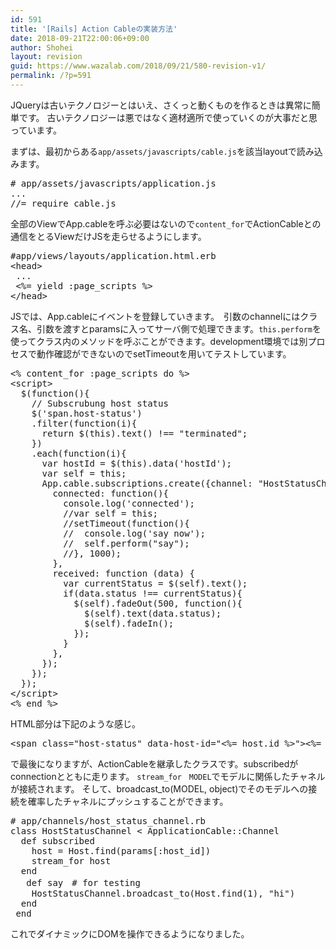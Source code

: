 ```yaml
---
id: 591
title: '[Rails] Action Cableの実装方法'
date: 2018-09-21T22:00:06+09:00
author: Shohei
layout: revision
guid: https://www.wazalab.com/2018/09/21/580-revision-v1/
permalink: /?p=591
---
```

JQueryは古いテクノロジーとはいえ、さくっと動くものを作るときは異常に簡単です。
古いテクノロジーは悪ではなく適材適所で使っていくのが大事だと思っています。

まずは、最初からある`app/assets/javascripts/cable.js`を該当layoutで読み込みます。
 
<pre class="lang:js decode:true " ># app/assets/javascripts/application.js
...
//= require cable.js</pre> 

全部のViewでApp.cableを呼ぶ必要はないので`content_for`でActionCableとの通信をとるViewだけJSを走らせるようにします。

<pre class="lang:default decode:true " >
#app/views/layouts/application.html.erb
&lt;head&gt;
 ...
 &lt;%= yield :page_scripts %&gt;
&lt;/head&gt;</pre> 

JSでは、App.cableにイベントを登録していきます。　引数のchannelにはクラス名、引数を渡すとparamsに入ってサーバ側で処理できます。`this.perform`を使ってクラス内のメソッドを呼ぶことができます。development環境では別プロセスで動作確認ができないのでsetTimeoutを用いてテストしています。

<pre class="lang:default decode:true " >&lt;% content_for :page_scripts do %&gt;
&lt;script&gt;
  $(function(){    
    // Subscrubung host status 
    $('span.host-status')
    .filter(function(i){
      return $(this).text() !== "terminated";
    })
    .each(function(i){
      var hostId = $(this).data('hostId');
      var self = this;
      App.cable.subscriptions.create({channel: "HostStatusChannel", host_id: hostId}, {
        connected: function(){                                                          
          console.log('connected');
          //var self = this;                                                            
          //setTimeout(function(){                                                      
          //  console.log('say now');                                                   
          //  self.perform("say");                                                      
          //}, 1000);                                                                   
        },                                                                            
        received: function (data) {                                                   
          var currentStatus = $(self).text();
          if(data.status !== currentStatus){
            $(self).fadeOut(500, function(){
              $(self).text(data.status);
              $(self).fadeIn();
            });
          }
        },                                                                            
      });                                                                             
    });
  }); 
&lt;/script&gt;
&lt;% end %&gt;</pre> 

HTML部分は下記のような感じ。

<pre class="lang:default decode:true " >&lt;span class="host-status" data-host-id="&lt;%= host.id %&gt;"&gt;&lt;%= host.status %&gt;&lt;/span&gt;</pre> 

で最後になりますが、ActionCableを継承したクラスです。subscribedがconnectionとともに走ります。 `stream_for　MODEL`でモデルに関係したチャネルが接続されます。 そして、broadcast_to(MODEL, object)でそのモデルへの接続を確率したチャネルにプッシュすることができます。

 
<pre class="lang:ruby decode:true " >
# app/channels/host_status_channel.rb
class HostStatusChannel &lt; ApplicationCable::Channel
  def subscribed
    host = Host.find(params[:host_id])
    stream_for host 
  end
   def say　# for testing
    HostStatusChannel.broadcast_to(Host.find(1), "hi")
  end
 end
</pre> 

これでダイナミックにDOMを操作できるようになりました。
